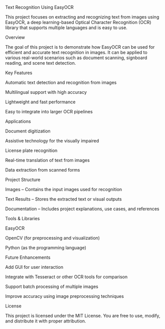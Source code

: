 Text Recognition Using EasyOCR

This project focuses on extracting and recognizing text from images using EasyOCR, a deep learning-based Optical Character Recognition (OCR) library that supports multiple languages and is easy to use.

Overview

The goal of this project is to demonstrate how EasyOCR can be used for efficient and accurate text recognition in images. It can be applied to various real-world scenarios such as document scanning, signboard reading, and scene text detection.

Key Features

Automatic text detection and recognition from images

Multilingual support with high accuracy

Lightweight and fast performance

Easy to integrate into larger OCR pipelines


Applications

Document digitization

Assistive technology for the visually impaired

License plate recognition

Real-time translation of text from images

Data extraction from scanned forms


Project Structure

Images – Contains the input images used for recognition

Text Results – Stores the extracted text or visual outputs

Documentation – Includes project explanations, use cases, and references


Tools & Libraries

EasyOCR

OpenCV (for preprocessing and visualization)

Python (as the programming language)


Future Enhancements

Add GUI for user interaction

Integrate with Tesseract or other OCR tools for comparison

Support batch processing of multiple images

Improve accuracy using image preprocessing techniques


License

This project is licensed under the MIT License. You are free to use, modify, and distribute it with proper attribution.
